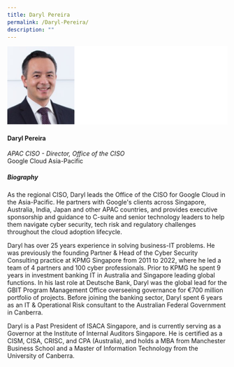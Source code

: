```yaml
---
title: Daryl Pereira
permalink: /Daryl-Pereira/
description: ""
---
```

![](/images/Speakers/Daryl%20Pereira.jpg)

#### **Daryl Pereira**

*APAC CISO - Director, Office of the CISO*  
Google Cloud Asia-Pacific

##### **Biography**
As the regional CISO, Daryl leads the Office of the CISO for Google Cloud in the Asia-Pacific. He partners with Google's clients across Singapore, Australia, India, Japan and other APAC countries, and provides executive sponsorship and guidance to C-suite and senior technology leaders to help them navigate cyber security, tech risk and regulatory challenges throughout the cloud adoption lifecycle. 

Daryl has over 25 years experience in solving business-IT problems. He was previously the founding Partner & Head of the Cyber Security Consulting practice at KPMG Singapore from 2011 to 2022, where he led a team of 4 partners and 100 cyber professionals. Prior to KPMG he spent 9 years in investment banking IT in Australia and Singapore leading global functions. In his last role at Deutsche Bank, Daryl was the global lead for the GBIT Program Management Office overseeing governance for €700 million portfolio of projects. Before joining the banking sector, Daryl spent 6 years as an IT & Operational Risk consultant to the Australian Federal Government in Canberra. 

Daryl is a Past President of ISACA Singapore, and is currently serving as a Governor at the Institute of Internal Auditors Singapore. He is certified as a CISM, CISA, CRISC, and CPA (Australia), and holds a MBA from Manchester Business School and a Master of Information Technology from the University of Canberra.
